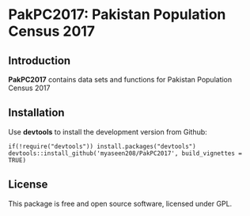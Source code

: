 # PakPC2017: Pakistan Population Census 2017
## Introduction

**PakPC2017** contains data sets and functions for Pakistan Population Census 2017

## Installation
Use **devtools** to install the development version from Github:

```{r}
if(!require("devtools")) install.packages("devtools")
devtools::install_github('myaseen208/PakPC2017', build_vignettes = TRUE)
```

## License
This package is free and open source software, licensed under GPL.
